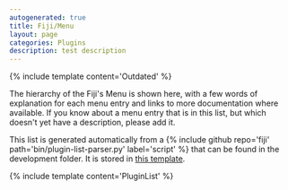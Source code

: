 ```yaml
---
autogenerated: true
title: Fiji/Menu
layout: page
categories: Plugins
description: test description
---
```


{% include template content='Outdated' %}

The hierarchy of the Fiji's Menu is shown here, with a few words of explanation for each menu entry and links to more documentation where available. If you know about a menu entry that is in this list, but which doesn't yet have a description, please add it.

This list is generated automatically from a {% include github repo='fiji' path='bin/plugin-list-parser.py' label='script' %} that can be found in the development folder. It is stored in [this template](Template_PluginList).

{% include template content='PluginList' %}


